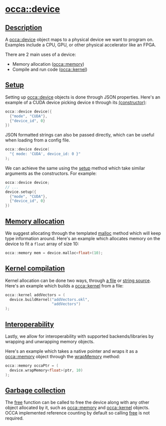 <h1 id="occa::device">
 <a href="#/api/device/" class="anchor">
   <span>occa::device</span>
  </a>
</h1>

<h2 id="description">
 <a href="#/api/device/?id=description" class="anchor">
   <span>Description</span>
  </a>
</h2>

A [occa::device](/api/device/) object maps to a physical device we want to program on.
Examples include a CPU, GPU, or other physical accelerator like an FPGA.

There are 2 main uses of a device:
- Memory allocation ([occa::memory](/api/memory/))
- Compile and run code ([occa::kernel](/api/kernel/))

<h2 id="setup">
 <a href="#/api/device/?id=setup" class="anchor">
   <span>Setup</span>
  </a>
</h2>

Setting up [occa::device](/api/device/) objects is done through JSON properties.
Here's an example of a CUDA device picking device `0` through its [(constructor)](/api/device/constructor):

```cpp
occa::device device({
  {"mode", "CUDA"},
  {"device_id", 0}
})
```

JSON formatted strings can also be passed directly, which can be useful when loading from a config file.

```cpp
occa::device device(
  "{ mode: 'CUDA', device_id: 0 }"
);
```

We can achieve the same using the [setup](/api/device/setup) method which take similar arguments as the constructors.
For example:

```cpp
occa::device device;
// ...
device.setup({
  {"mode", "CUDA"},
  {"device_id", 0}
})
```

<h2 id="memory allocation">
 <a href="#/api/device/?id=memory allocation" class="anchor">
   <span>Memory allocation</span>
  </a>
</h2>

We suggest allocating through the templated [malloc](/api/device/malloc) method which will keep type information around.
Here's an example which allocates memory on the device to fit a `float` array of size 10:

```cpp
occa::memory mem = device.malloc<float>(10);
```

<h2 id="kernel compilation">
 <a href="#/api/device/?id=kernel compilation" class="anchor">
   <span>Kernel compilation</span>
  </a>
</h2>

Kernel allocation can be done two ways, through [a file](/api/device/buildKernel) or [string source](/api/device/buildKernelFromString).
Here's an example which builds a [occa::kernel](/api/kernel/) from a file:

```cpp
occa::kernel addVectors = (
  device.buildKernel("addVectors.okl",
                     "addVectors")
);
```

<h2 id="interoperability">
 <a href="#/api/device/?id=interoperability" class="anchor">
   <span>Interoperability</span>
  </a>
</h2>

Lastly, we allow for interoperability with supported backends/libraries by wrapping and unwrapping memory objects.

Here's an example which takes a native pointer and wraps it as a [occa::memory](/api/memory/) object through the [wrapMemory](/api/device/wrapMemory) method:

```cpp
occa::memory occaPtr = (
  device.wrapMemory<float>(ptr, 10)
);
```

<h2 id="garbage collection">
 <a href="#/api/device/?id=garbage collection" class="anchor">
   <span>Garbage collection</span>
  </a>
</h2>

The [free](/api/device/free) function can be called to free the device along with any other object allocated by it, such as [occa::memory](/api/memory/) and [occa::kernel](/api/kernel/) objects.
OCCA implemented reference counting by default so calling [free](/api/device/free) is not required.